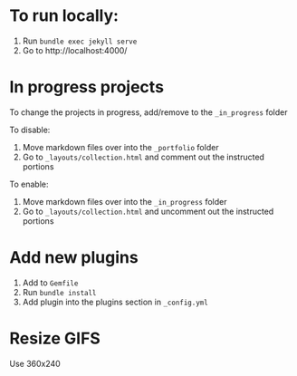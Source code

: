 # To run locally:
1. Run `bundle exec jekyll serve`
2. Go to http://localhost:4000/


# In progress projects
To change the projects in progress, add/remove to the `_in_progress` folder

To disable:
1. Move markdown files over into the `_portfolio` folder
2. Go to `_layouts/collection.html` and comment out the instructed portions

To enable:
1. Move markdown files over into the `_in_progress` folder
2. Go to `_layouts/collection.html` and uncomment out the instructed portions


# Add new plugins
1. Add to `Gemfile`
2. Run `bundle install`
3. Add plugin into the plugins section in `_config.yml`

# Resize GIFS
Use 360x240